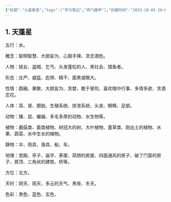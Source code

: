 ```yaml
---
{"标题":"九星象意","tags":["学习笔记","奇门遁甲"],"创建时间":"2023-10-05 20:08","修改时间":"2023-10-05 20:08","dg-publish":true,"permalink":"/qmdj//","dgPassFrontmatter":true}
---
```



## 1. 天蓬星 

五行：水。

概念：聪明智慧、大胆妄为、心狠手辣、贪恋酒色。

人物：妓女、盗贼、乞丐、头发蓬松的人、黑社会、猎鱼者。

形态：庄严、威猛、彪悍、精干、面黑或眼大。

性情：圆融、果敢、大胆妄为、贪婪、敢于冒险、喜欢暗中行事、多情多欲、贪酒恋花。

人体：耳、肾、膀胱、生殖系统、排泄系统、头发、眼睛、足部。

动物：猪、鼠、蝙蝠、多毛多厚的动物、水生物等。

植物：磨菇类、菌类植物、树冠大的树、大叶植物、蓬草类、刚出土的植物、水果、蔬菜、水中生长的植物。

静物：伞、雨具、渔具、船、车。

地理：宫殿、亭子、庙宇、茅屋、简陋的房屋、四面通风的房子、破了门窗的房子、房顶、三角状的建筑、桥等。

方位：北方。

天时：阴天、雨天、多云的天气、黑夜、冬天。

色彩：黑色、蓝色、玄色、